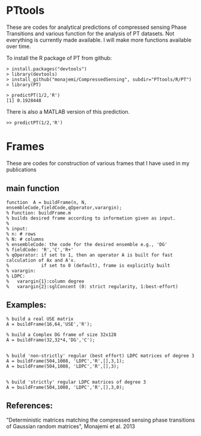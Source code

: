 # PTtools
These are codes for analytical predictions of compressed sensing Phase Transitions and various function for the analysis of PT datasets. Not everything is currently made available. I will make more functions available over time.

To install the R package of PT from github:
```
> install.packages("devtools")
> library(devtools)
> install_github("monajemi/CompressedSensing", subdir="PTtools/R/PT")
> library(PT)

> predictPT(1/2,'R')
[1] 0.1928448
```

There is also a MATLAB version of this prediction.

```
>> predictPT(1/2,'R')
```


# Frames
These are codes for construction of various frames that I have used in my publications 

## main function
```
function  A = buildFrame(n, N, ensembleCode,fieldCode,qOperator,varargin);
% Function: buildFrame.m
% builds desired frame according to information given as input.
%
% input:
% n: # rows
% N: # columns
% ensembleCode: the code for the desired ensemble e.g., 'DG'
% fieldCode: 'R','C','R+'
% qOperator: if set to 1, then an operator A is built for fast calculation of Ax and A'x.
%            if set to 0 (default), frame is explicitly built
% varargin:
% LDPC: 
%   varargin{1}:column degree
%   varargin{2}:sglConcent (0: strict regularity, 1:best-effort)
```

## Examples: 
```
% build a real USE matrix
A = buildFrame(16,64,'USE','R');

% build a Complex DG frame of size 32x128
A = buildFrame(32,32*4,'DG','C');


% build 'non-strictly' regular (best effort) LDPC matrices of degree 3
A = buildFrame(504,1008, 'LDPC','R',[],3,1);
A = buildFrame(504,1008, 'LDPC','R',[],3);


% build 'strictly' regular LDPC matrices of degree 3
A = buildFrame(504,1008, 'LDPC','R',[],3,0);

```


## References: 

"Deterministic matrices matching the compressed sensing phase transitions of Gaussian random matrices", Monajemi et al. 2013
